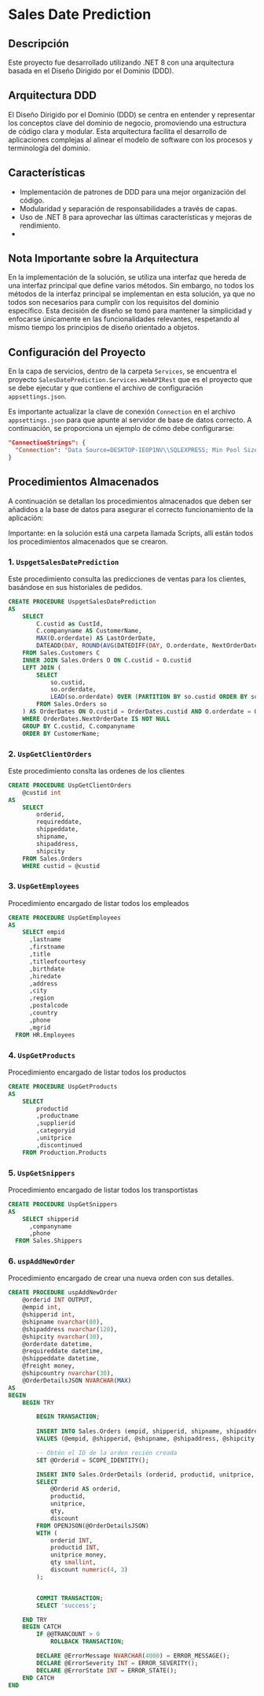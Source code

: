 
# Sales Date Prediction
## Descripción
Este proyecto fue desarrollado utilizando .NET 8 con una arquitectura basada en el Diseño Dirigido por el Dominio (DDD).
## Arquitectura DDD
El Diseño Dirigido por el Dominio (DDD) se centra en entender y representar los conceptos clave del dominio de negocio, promoviendo una estructura de código clara y modular. Esta arquitectura facilita el desarrollo de aplicaciones complejas al alinear el modelo de software con los procesos y terminología del dominio.

## Características

- Implementación de patrones de DDD para una mejor organización del código.
- Modularidad y separación de responsabilidades a través de capas.
- Uso de .NET 8 para aprovechar las últimas características y mejoras de rendimiento.
- 
## Nota Importante sobre la Arquitectura

En la implementación de la solución, se utiliza una interfaz que hereda de una interfaz principal que define varios métodos. Sin embargo, no todos los métodos de la interfaz principal se implementan en esta solución, ya que no todos son necesarios para cumplir con los requisitos del dominio específico. Esta decisión de diseño se tomó para mantener la simplicidad y enfocarse únicamente en las funcionalidades relevantes, respetando al mismo tiempo los principios de diseño orientado a objetos.


## Configuración del Proyecto

En la capa de servicios, dentro de la carpeta `Services`, se encuentra el proyecto `SalesDatePrediction.Services.WebAPIRest` que es el proyecto que se debe ejecutar y que contiene el archivo de configuración `appsettings.json`. 

Es importante actualizar la clave de conexión `Connection` en el archivo `appsettings.json` para que apunte al servidor de base de datos correcto. A continuación, se proporciona un ejemplo de cómo debe configurarse:

```json
"ConnectionStrings": {
  "Connection": "Data Source=DESKTOP-IEOP1NV\\SQLEXPRESS; Min Pool Size=0; Max Pool Size=500; Pooling=true; Initial Catalog=StoreSample; MultipleActiveResultSets=True; Persist Security Info=True; User ID=sa; Password=1133557799;"
}
```
## Procedimientos Almacenados

A continuación se detallan los procedimientos almacenados que deben ser añadidos a la base de datos para asegurar el correcto funcionamiento de la aplicación:

Importante: en la solución está una carpeta llamada Scripts, allí están todos los procedimientos almacenados que se crearon.

### 1. `UspgetSalesDatePrediction`

Este procedimiento consulta las predicciones de ventas para los clientes, basándose en sus historiales de pedidos.

```sql
CREATE PROCEDURE UspgetSalesDatePrediction
AS
	SELECT 
		C.custid as CustId,
		C.companyname AS CustomerName,
		MAX(O.orderdate) AS LastOrderDate,
		DATEADD(DAY, ROUND(AVG(DATEDIFF(DAY, O.orderdate, NextOrderDate)), 0), MAX(O.orderdate)) AS NextPredictedOrder
	FROM Sales.Customers C
	INNER JOIN Sales.Orders O ON C.custid = O.custid
	LEFT JOIN (
		SELECT 
			so.custid,
			so.orderdate,
			LEAD(so.orderdate) OVER (PARTITION BY so.custid ORDER BY so.orderdate) AS NextOrderDate
		FROM Sales.Orders so
	) AS OrderDates ON O.custid = OrderDates.custid AND O.orderdate = OrderDates.orderdate
	WHERE OrderDates.NextOrderDate IS NOT NULL
	GROUP BY C.custid, C.companyname
	ORDER BY CustomerName;
```

### 2. `UspGetClientOrders`

Este procedimiento conslta las ordenes de los clientes

```sql
CREATE PROCEDURE UspGetClientOrders
	@custid int
AS
	SELECT 
		orderid,
		requireddate,
		shippeddate,
		shipname,
		shipaddress,
		shipcity
	FROM Sales.Orders
	WHERE custid = @custid
```


### 3. `UspGetEmployees`

Procedimiento encargado de listar todos los empleados

```sql
CREATE PROCEDURE UspGetEmployees
AS
	SELECT empid
      ,lastname
      ,firstname
      ,title
      ,titleofcourtesy
      ,birthdate
      ,hiredate
      ,address
      ,city
      ,region
      ,postalcode
      ,country
      ,phone
      ,mgrid
  FROM HR.Employees
```
### 4. `UspGetProducts`

Procedimiento encargado de listar todos los productos

```sql
CREATE PROCEDURE UspGetProducts
AS
	SELECT 
		productid
		,productname
		,supplierid
		,categoryid
		,unitprice
		,discontinued
	FROM Production.Products
```

### 5. `UspGetSnippers`

Procedimiento encargado de listar todos los transportistas

```sql
CREATE PROCEDURE UspGetSnippers
AS
	SELECT shipperid
      ,companyname
      ,phone
  FROM Sales.Shippers
```

### 6. `uspAddNewOrder`

Procedimiento encargado de crear una nueva orden con sus detalles.

```sql
CREATE PROCEDURE uspAddNewOrder
	@orderid INT OUTPUT,
	@empid int,
	@shipperid int,
	@shipname nvarchar(80),
	@shipaddress nvarchar(120),
	@shipcity nvarchar(30),
	@orderdate datetime,
	@requireddate datetime,
	@shippeddate datetime,
	@freight money,
	@shipcountry nvarchar(30),
	@OrderDetailsJSON NVARCHAR(MAX)
AS
BEGIN
	BEGIN TRY

		BEGIN TRANSACTION;
		
		INSERT INTO Sales.Orders (empid, shipperid, shipname, shipaddress, shipcity, orderdate, requireddate, shippeddate, freight, shipcountry)
	    VALUES (@empid, @shipperid, @shipname, @shipaddress, @shipcity, @orderdate, @requireddate, @shippeddate, @freight, @shipcountry);

		-- Obtén el ID de la orden recién creada
		SET @Orderid = SCOPE_IDENTITY();

		INSERT INTO Sales.OrderDetails (orderid, productid, unitprice, qty, discount)
		SELECT 
			@Orderid AS orderid,			
			productid, 
			unitprice, 
			qty, 
			discount
		FROM OPENJSON(@OrderDetailsJSON)
		WITH (
			orderid INT,
			productid INT,
			unitprice money,
			qty smallint,
			discount numeric(4, 3)
		);


		COMMIT TRANSACTION;
		SELECT 'success';

	END TRY
	BEGIN CATCH
		IF @@TRANCOUNT > 0
            ROLLBACK TRANSACTION;

		DECLARE @ErrorMessage NVARCHAR(4000) = ERROR_MESSAGE();
        DECLARE @ErrorSeverity INT = ERROR_SEVERITY();
        DECLARE @ErrorState INT = ERROR_STATE();		
	END CATCH
END

```
